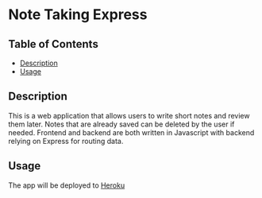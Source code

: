 # Note Taking Express

  

  
  ## Table of Contents
  * [Description](#description)
  * [Usage](#usage)
  

  ## Description 
  This is a web application that allows users to write short notes and review them later. Notes that are already saved can be deleted by the user if needed. Frontend and backend are both written in Javascript with backend relying on Express for routing data. 

  ## Usage
  The app will be deployed to [Heroku](https://note-taking-expressly-76ab0985a84c.herokuapp.com/)
